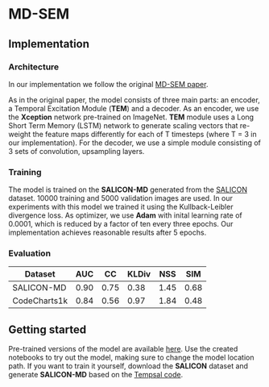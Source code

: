 # MD-SEM

## Implementation
### Architecture
In our implementation we follow the original [MD-SEM paper](http://multiduration-saliency.csail.mit.edu/documents/multiduration_saliency.pdf).

As in the original paper, the model consists of three main parts: an encoder, a Temporal Excitation Module (**TEM**) and a decoder.
As an encoder, we use the **Xception** network pre-trained on ImageNet. **TEM** module uses a Long Short Term Memory (LSTM) network to generate scaling vectors that re-weight the feature maps differently for each of T timesteps (where T = 3 in our implementation). For the decoder, we use a simple module consisting of 3 sets of convolution, upsampling layers.

### Training

The model is trained on the **SALICON-MD** generated from the [SALICON](http://salicon.net/challenge-2017/) dataset. 10000 training and 5000 validation images are used. In our experiments with this model we trained it using the Kullback-Leibler divergence loss. As optimizer, we use **Adam** with inital learning rate of 0.0001, which is reduced by a factor of ten every three epochs. Our implementation achieves reasonable results after 5 epochs.

### Evaluation

|   Dataset             | AUC   | CC   | KLDiv | NSS  | SIM  |
|-----------------------|-------|------|-------|------|------|
|   SALICON-MD          | 0.90  | 0.75 | 0.38  | 1.45 | 0.68 |
|   CodeCharts1k        |  0.84 | 0.56 |  0.97 | 1.84 | 0.48 |


## Getting started
Pre-trained versions of the model are available [here](https://aghedupl-my.sharepoint.com/:f:/g/personal/michalszc_student_agh_edu_pl/ElVcKYYS_1BHtNhXlaB8HPEBw1rTs-vYIlfsCHSh5ucvjA?e=Bu5tmZ). Use the created notebooks to try out the model, making sure to change the model location path. If you want to train it yourself, download the **SALICON** dataset and generate **SALICON-MD** based on the [Tempsal code](https://github.com/IVRL/Tempsal?tab=readme-ov-file#data).
